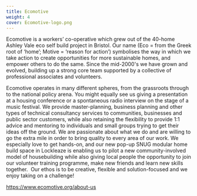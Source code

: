 ```yaml
---
title: Ecomotive
weight: 4
cover: Ecomotive-logo.png
---
```


Ecomotive is a workers’ co-operative which grew out of the 40-home Ashley Vale eco self
build project in Bristol. Our name (Eco = from the Greek root of ‘home’; Motive = ‘reason for
action’) symbolises the way in which we take action to create opportunities for more
sustainable homes, and empower others to do the same. Since the mid-2000&#39;s we have
grown and evolved, building up a strong core team supported by a collective of professional
associates and volunteers.

Ecomotive operates in many different spheres, from the grassroots through to the national
policy arena. You might equally see us giving a presentation at a housing conference or a
spontaneous radio interview on the stage of a music festival. We provide master-planning,
business planning and other types of technical consultancy services to communities,
businesses and public sector customers, while also retaining the flexibility to provide 1:1
advice and mentoring to individuals and small groups trying to get their ideas off the
ground. We are passionate about what we do and are willing to go the extra mile in order to
bring quality to every area of our work. We especially love to get hands-on, and our new
pop-up SNUG modular home build space in Lockleaze is enabling us to pilot a new
community-involved model of housebuilding while also giving local people the opportunity
to join our volunteer training programme, make new friends and learn new skills together. 
Our ethos is to be creative, flexible and solution-focused and we enjoy taking on a
challenge! 

https://www.ecomotive.org/about-us